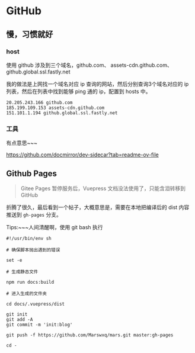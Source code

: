 # GitHub

## 慢，习惯就好

### host

使用 github 涉及到三个域名，github.com、 assets-cdn.github.com、 github.global.ssl.fastly.net

我的做法是上网找一个域名对应 ip 查询的网站，然后分别查询3个域名对应的 ip 列表，然后在列表中找到能够 ping 通的 ip，配置到 hosts 中。

```
20.205.243.166 github.com
185.199.109.153 assets-cdn.github.com
151.101.1.194 github.global.ssl.fastly.net
```

### 工具

有点意思~~~

https://github.com/docmirror/dev-sidecar?tab=readme-ov-file

## Github Pages

> Gitee Pages 暂停服务后，Vuepress 文档没法使用了，只能含泪转移到 GitHub

折腾了很久，最后看到一个帖子，大概意思是，需要在本地把编译后的 dist 内容推送到 `gh-pages` 分支。

Tips:~~~人间清醒啊，使用 git bash 执行

```shell
#!/usr/bin/env sh

# 确保脚本抛出遇到的错误

set -e

# 生成静态文件

npm run docs:build

# 进入生成的文件夹

cd docs/.vuepress/dist

git init
git add -A
git commit -m 'init:blog'

git push -f https://github.com/Marswxq/mars.git master:gh-pages

cd -
```
